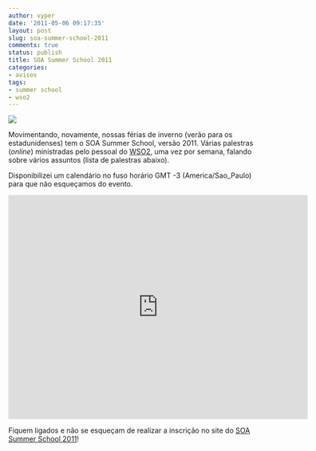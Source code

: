 ```yaml
---
author: vyper
date: '2011-05-06 09:17:35'
layout: post
slug: soa-summer-school-2011
comments: true
status: publish
title: SOA Summer School 2011
categories:
- avisos
tags:
- summer school
- wso2
---
```


![](http://www.mcorp.com.br/wp-content/uploads/2011/05/summerschool-2011.gif)

Movimentando, novamente, nossas férias de inverno (verão para os
estadunidenses) tem o SOA Summer School, versão 2011. Várias palestras
(_online_) ministradas pelo pessoal do [WSO2](http://www.wso2.org), uma vez
por semana, falando sobre vários assuntos (lista de palestras abaixo).

Disponibilizei um calendário no fuso horário GMT -3 (America/Sao_Paulo) para
que não esqueçamos do evento.

<iframe src="https://www.google.com/calendar/b/0/embed?showPrint=0&amp;showCalendars=0&amp;mode=AGENDA&amp;height=450&amp;wkst=1&amp;bgcolor=%23FFFFFF&amp;src=maneh.org_j9mbgf10sln3f2k01d94n0fl10%40group.calendar.google.com&amp;color=%23182C57&amp;ctz=America%2FSao_Paulo" style=" border-width:0 " width="600" height="450" frameborder="0" scrolling="no"></iframe>
  
Fiquem ligados e não se esqueçam de realizar a inscrição no site do [SOA Summer School 2011](http://wso2.org/training)!

